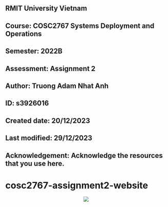 ## RMIT University Vietnam
## Course: COSC2767 Systems Deployment and Operations
## Semester: 2022B
## Assessment: Assignment 2
## Author: Truong Adam Nhat Anh
## ID: s3926016
## Created  date: 20/12/2023
## Last modified: 29/12/2023
## Acknowledgement: Acknowledge the resources that you use here. 
# cosc2767-assignment2-website
<p align="center">
  <img src="https://i.imgur.com/xt6DYL2.png">
</p>

